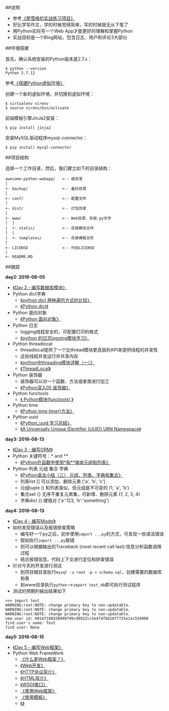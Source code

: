 ##说明

* 参考[《廖雪峰的实战练习项目》](http://www.liaoxuefeng.com/wiki/001374738125095c955c1e6d8bb493182103fac9270762a000/001397616003925a3d157284cd24bc0952d6c4a7c9d8c55000)
* 好比学写作文，学的时候觉得简单，写的时候就无从下笔了
* 用Python实际写一个Web App才能更好的理解和掌握Python
* 实战目标是一个Blog网站，包含日志、用户和评论3大部分

##环境搭建

首先，确认系统安装的Python版本是2.7.x：

```
$ python --version
Python 2.7.12
```

参考[《搭建Python虚拟环境》](http://www.xumenger.com/python-environment-20160801/)

创建一个新的虚拟环境，并切换到虚拟环境：

```
$ virtualenv virenv
$ source virenv/bin/activate
```

前端模板引擎JinJa2安装：

```
$ pip install jinja2
```

安装MySQL驱动程序mysql-connector：

```
$ pip install mysql-connector
```

##项目结构

选择一个工作目录，然后，我们建立如下的目录结构：

```
awesome-python-webapp/   <-- 根目录
|
+- backup/               <-- 备份目录
|
+- conf/                 <-- 配置文件
|
+- dist/                 <-- 打包目录
|
+- www/                  <-- Web目录，存放.py文件
|  |
|  +- static/            <-- 存放静态文件
|  |
|  +- templates/         <-- 存放模板文件
|
+- LICENSE               <-- 代码LICENSE
|
+- README.MD
```

##跟踪

**day2: 2016-08-05**

* [《Day 2 - 编写数据库模块》](http://www.liaoxuefeng.com/wiki/001374738125095c955c1e6d8bb493182103fac9270762a000/0013976160374750f95bd09087744569be5aae6160c8351000)
* Python dict字典
  * [《python dict 两种遍历方式的比较》](http://www.cnblogs.com/waising/articles/2549116.html)
  * [《Python dict》](http://www.cnblogs.com/waising/articles/2298254.html)
* Python 面向对象
  * [《Python 面向对象》](http://www.runoob.com/python/python-object.html)
* Python 日志
  * logging线程安全的，可配置打印的格式
  * [《python 的日志logging模块学习》](http://www.cnblogs.com/dkblog/archive/2011/08/26/2155018.html)
* Python threadlocal
  * threadlocal提供了一个比thread模块更高层的API来提供线程的并发性
  * 这些线程并发运行并共享内存
  * [《python中threading模块详解（一）》](http://blog.chinaunix.net/uid-27571599-id-3484048.html)
  * [《ThreadLocal》](http://www.liaoxuefeng.com/wiki/001374738125095c955c1e6d8bb493182103fac9270762a000/001386832845200f6513494f0c64bd882f25818a0281e80000)
* Python 装饰器
  * 装饰器可以对一个函数、方法或者类进行加工
  * [《Python深入05 装饰器》](http://www.cnblogs.com/vamei/archive/2013/02/16/2820212.html)
* Python functools
  * [《 Python模块(functools) 》](http://blog.csdn.net/lwnylslwnyls/article/details/48007001)
* Python time
  * [《Python time time()方法》](http://www.runoob.com/python/att-time-time.html)
* Python uuid
  * [《Python_uuid 学习总结》](http://www.cnblogs.com/lijingchn/p/5299000.html)
  * [《A Universally Unique IDentifier (UUID) URN Namespace》](http://www.ietf.org/rfc/rfc4122.txt)

**day3: 2016-08-13**

* [《Day 3 - 编写ORM》](http://www.liaoxuefeng.com/wiki/001374738125095c955c1e6d8bb493182103fac9270762a000/001402228705570c9506d546a3349c6b7d64135127672fe000)
* Python 关键符号：\* and \*\*
  * [《Python在函数中使用*和**接收元组和列表》](http://blog.csdn.net/delphiwcdj/article/details/5746560)
* Python 列表 元组 集合 字典
  * [《Python语法小结（三） 元组、列表、字典和集合》](https://liuzhichao.com/p/1645.html)
  * 列表list [] 可以添加、删除元素 ['a', 'b', 'c']
  * 元组tuple () 和列表类似，但元组是不可变的 (1, 'a', 'b')
  * 集合set {} 无序不重复元素集，可新增、删除元素 {1, 2, 3, 4}
  * 字典dict {} 键值对 {'a':123, 'b':'something'}

**day4: 2016-08-13**

* [《Day 4 - 编写Model》](http://www.liaoxuefeng.com/wiki/001374738125095c955c1e6d8bb493182103fac9270762a000/001402307049906212b8a97f1df4587962539baa31d1fcd000)
* 如何发现错误以及报错排查策略
  * 编写好一个py之后，初步使用`import ...py`的方式，可发现一些语法错误
  * 假如执行`import ...py`报错
  * 则可以根据输出的Traceback (most recent call last):信息分析函数调用过程
  * 结合报错信息、代码上下文进行定位和排查错误
* 针对今天的开发进行测试
  * 到项目根目录执行`mysql -u root -p < schema.sql`，创建需要的数据库和表
  * 到www目录执行`python`-->`import test_db`即可执行测试程序
* 测试的预期的输出结果如下

```
>>> import test
WARNING:root:NOTE: change primary key to non-updatable.
WARNING:root:NOTE: change primary key to non-updatable.
WARNING:root:NOTE: change primary key to non-updatable.
new user id: 00147108558998799cd9922cc5e474fbb1077725e1ac554000
find user's name: Test
find user: None
```

**day5: 2016-08-15**

* [《Day 5 - 编写Web框架》](http://www.liaoxuefeng.com/wiki/001374738125095c955c1e6d8bb493182103fac9270762a000/0014023080708565bc89d6ab886481fb25a16cdc3b773f0000)
* Python Web FrameWork
  * [《什么是Web框架？》](http://www.xumenger.com/web-framework-20160727/)
  * [《Web开发》](http://www.liaoxuefeng.com/wiki/001374738125095c955c1e6d8bb493182103fac9270762a000/001386832648091917b035146084c43b05754ec9408dfaf000)
  * [《HTTP协议简介》](http://www.liaoxuefeng.com/wiki/001374738125095c955c1e6d8bb493182103fac9270762a000/001386832653051fd44e44e4f9e4ed08f3e5a5ab550358d000)
  * [《HTML简介》](http://www.liaoxuefeng.com/wiki/001374738125095c955c1e6d8bb493182103fac9270762a000/001386833123019425a41845ca540a19c9080e8f930d7e1000)
  * [《WSGI接口》](http://www.liaoxuefeng.com/wiki/001374738125095c955c1e6d8bb493182103fac9270762a000/001386832689740b04430a98f614b6da89da2157ea3efe2000)
  * [《使用Web框架》](http://www.liaoxuefeng.com/wiki/001374738125095c955c1e6d8bb493182103fac9270762a000/001386832704232d6fb5df42dd34a7890fa6254351faac7000)
  * [《使用模板》](http://www.liaoxuefeng.com/wiki/001374738125095c955c1e6d8bb493182103fac9270762a000/001386832805619b3e68a9cf16c4d0398d8af8f6d50e740000)
  * [《》]()